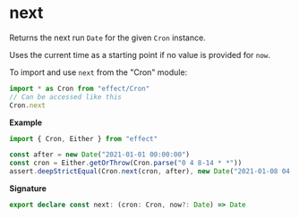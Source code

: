 # next

Returns the next run `Date` for the given `Cron` instance.

Uses the current time as a starting point if no value is provided for `now`.

To import and use `next` from the "Cron" module:

```ts
import * as Cron from "effect/Cron"
// Can be accessed like this
Cron.next
```

**Example**

```ts
import { Cron, Either } from "effect"

const after = new Date("2021-01-01 00:00:00")
const cron = Either.getOrThrow(Cron.parse("0 4 8-14 * *"))
assert.deepStrictEqual(Cron.next(cron, after), new Date("2021-01-08 04:00:00"))
```

**Signature**

```ts
export declare const next: (cron: Cron, now?: Date) => Date
```
